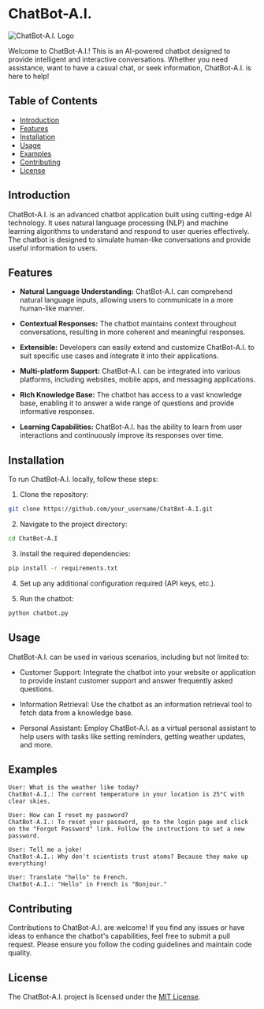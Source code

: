 # ChatBot-A.I.

![ChatBot-A.I. Logo](chatbot_ai_logo.png)

Welcome to ChatBot-A.I.! This is an AI-powered chatbot designed to provide intelligent and interactive conversations. Whether you need assistance, want to have a casual chat, or seek information, ChatBot-A.I. is here to help!

## Table of Contents

- [Introduction](#introduction)
- [Features](#features)
- [Installation](#installation)
- [Usage](#usage)
- [Examples](#examples)
- [Contributing](#contributing)
- [License](#license)

## Introduction

ChatBot-A.I. is an advanced chatbot application built using cutting-edge AI technology. It uses natural language processing (NLP) and machine learning algorithms to understand and respond to user queries effectively. The chatbot is designed to simulate human-like conversations and provide useful information to users.

## Features

- **Natural Language Understanding:** ChatBot-A.I. can comprehend natural language inputs, allowing users to communicate in a more human-like manner.

- **Contextual Responses:** The chatbot maintains context throughout conversations, resulting in more coherent and meaningful responses.

- **Extensible:** Developers can easily extend and customize ChatBot-A.I. to suit specific use cases and integrate it into their applications.

- **Multi-platform Support:** ChatBot-A.I. can be integrated into various platforms, including websites, mobile apps, and messaging applications.

- **Rich Knowledge Base:** The chatbot has access to a vast knowledge base, enabling it to answer a wide range of questions and provide informative responses.

- **Learning Capabilities:** ChatBot-A.I. has the ability to learn from user interactions and continuously improve its responses over time.

## Installation

To run ChatBot-A.I. locally, follow these steps:

1. Clone the repository:

```bash
git clone https://github.com/your_username/ChatBot-A.I.git
```

2. Navigate to the project directory:

```bash
cd ChatBot-A.I
```

3. Install the required dependencies:

```bash
pip install -r requirements.txt
```

4. Set up any additional configuration required (API keys, etc.).

5. Run the chatbot:

```bash
python chatbot.py
```

## Usage

ChatBot-A.I. can be used in various scenarios, including but not limited to:

- Customer Support: Integrate the chatbot into your website or application to provide instant customer support and answer frequently asked questions.

- Information Retrieval: Use the chatbot as an information retrieval tool to fetch data from a knowledge base.

- Personal Assistant: Employ ChatBot-A.I. as a virtual personal assistant to help users with tasks like setting reminders, getting weather updates, and more.

## Examples

```plaintext
User: What is the weather like today?
ChatBot-A.I.: The current temperature in your location is 25°C with clear skies.

User: How can I reset my password?
ChatBot-A.I.: To reset your password, go to the login page and click on the "Forgot Password" link. Follow the instructions to set a new password.

User: Tell me a joke!
ChatBot-A.I.: Why don't scientists trust atoms? Because they make up everything!

User: Translate "hello" to French.
ChatBot-A.I.: "Hello" in French is "Bonjour."
```

## Contributing

Contributions to ChatBot-A.I. are welcome! If you find any issues or have ideas to enhance the chatbot's capabilities, feel free to submit a pull request. Please ensure you follow the coding guidelines and maintain code quality.

## License

The ChatBot-A.I. project is licensed under the [MIT License](LICENSE).
